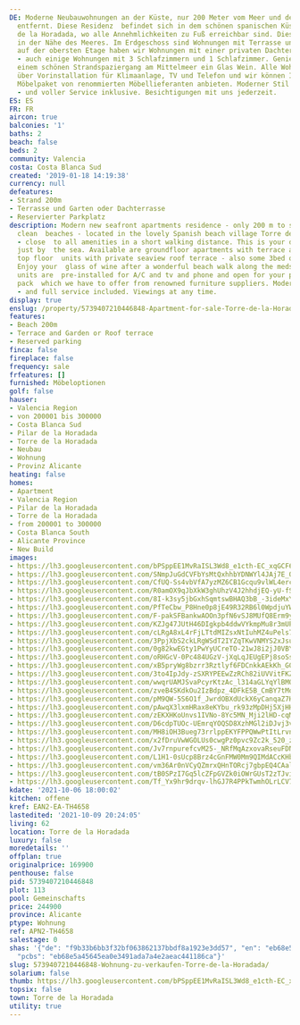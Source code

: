 ```yaml
---
DE: Moderne Neubauwohnungen an der Küste, nur 200 Meter vom Meer und den Sandstränden
  entfernt. Diese Residenz  befindet sich in dem schönen spanischen Küstendorf Torre
  de la Horadada, wo alle Annehmlichkeiten zu Fuß erreichbar sind. Dies ist Ihre Traumlage
  in der Nähe des Meeres. Im Erdgeschoss sind Wohnungen mit Terrasse und Garten und
  auf der obersten Etage haben wir Wohnungen mit einer privaten Dachterrasse mit Meerblick
  - auch einige Wohnungen mit 3 Schlafzimmern und 1 Schlafzimmer. Genießen Sie nach
  einem schönen Strandspaziergang am Mittelmeer ein Glas Wein. Alle Wohnungen verfügen
  über Vorinstallation für Klimaanlage, TV und Telefon und wir können Ihnen ein eigenes
  Möbelpaket von renommierten Möbellieferanten anbieten. Moderner Stil - preisgünstig
  - und voller Service inklusive. Besichtigungen mit uns jederzeit.
ES: ES
FR: FR
aircon: true
balconies: '1'
baths: 2
beach: false
beds: 2
community: Valencia
costa: Costa Blanca Sud
created: '2019-01-18 14:19:38'
currency: null
defeatures:
- Strand 200m
- Terrasse und Garten oder Dachterrasse
- Reservierter Parkplatz
description: Modern new seafront apartments residence - only 200 m to sea and the
  clean  beaches - located in the lovely Spanish beach village Torre de la Horadada
  - close  to all amenities in a short walking distance. This is your dream location
  just by  the sea. Available are groundfloor apartments with terrace and garden or
  top floor  units with private seaview roof terrace - also some 3bed or 1bed units.
  Enjoy your  glass of wine after a wonderful beach walk along the medsea shore. All
  units are  pre-installed for A/C and tv and phone and open for your private furniture
  pack  which we have to offer from renowned furniture suppliers. Modern style - well  priced
  - and full service included. Viewings at any time.
display: true
enslug: /property/5739407210446848-Apartment-for-sale-Torre-de-la-Horadada/
features:
- Beach 200m
- Terrace and Garden or Roof terrace
- Reserved parking
finca: false
fireplace: false
frequency: sale
frfeatures: []
furnished: Möbeloptionen
golf: false
hauser:
- Valencia Region
- von 200001 bis 300000
- Costa Blanca Sud
- Pilar de la Horadada
- Torre de la Horadada
- Neubau
- Wohnung
- Provinz Alicante
heating: false
homes:
- Apartment
- Valencia Region
- Pilar de la Horadada
- Torre de la Horadada
- from 200001 to 300000
- Costa Blanca South
- Alicante Province
- New Build
images:
- https://lh3.googleusercontent.com/bPSppEE1MvRaISL3Wd8_e1cth-EC_xqGCF6y9DyEUZTfr3TBkSxssHkzkayhvb7i5ZFTJzBzaBZk9DwXmrPjbNYUFmAzkcWj_Nc=w640-rj-e30-l100
- https://lh3.googleusercontent.com/SNmpJuGdCVFbYsMtQxhhbYDNWYl4JAj7E_OEC8RyWZIZ5byCwo8fpZvi2I_m0UxX3LVyfmsl726-w016RkQnEVi_BEbrsTBe=w640-rj-e30-l100
- https://lh3.googleusercontent.com/CfUQ-Ss4vbVfA7yzMZ6CB1Gcqu9vlWL4ercKtlEQUHJuSdsg0Gj0rCwIm_JJdgZtIW8yRvcfadiE2Hi_cj2qbRVuyvzGZnktPg=w640-rj-e30-l100
- https://lh3.googleusercontent.com/R0amOX9qJbXkW3ghUhzV4J2hhdjEQ-yU-fSVHAwzoNEX2ACpqDtPLElN1Z-4NvcstkEDlU1f7ZMlyJSYXjpSyY8PSWqhSY8w=w640-rj-e30-l100
- https://lh3.googleusercontent.com/8I-k3sy5jbGxhSqmtswBHAQ3bB_-3ideMxYLNw_9-amZ5Y3DoZLHBdIzq_wP0tRVtp8qu46Ppxp5hnZc-bq3ltQwIlzHJ9Xi3A=w640-rj-e30-l100
- https://lh3.googleusercontent.com/PfTeCbw_P8Hne0p8jE49R32RB6l0WpdjuYWf74Fk0_UIW0Oykk9EBOpogRUL2JwRQ_S4B3WIkBv4RQD_Y35NCwTY4X0OPBN0Ww=w640-rj-e30-l100
- https://lh3.googleusercontent.com/F-pakSFBankwAOOn3pfN6vSJ8MUfQ8Erm9y3PJ-Y9pdWZ31XAdtInPhNMP_EftRP0kgYyLKJt02yquHw_uc72nXeHpTMhcdl=w640-rj-e30-l100
- https://lh3.googleusercontent.com/KZJg47JUtH46DIgkpb4ddwVYkmpMu8r3mUPE3ibnDBKQuaLcIo_euglVxZEAzFr1CL7bNnnHCIohRVpG6XZtC_otZ2mstXmocg=w640-rj-e30-l100
- https://lh3.googleusercontent.com/cLRgA8xL4rFjLTtdMIZsxNtIuhMZ4uPels7jF442F9-s0B_wGRpAFU6PYRpNlG9BGoX67kN28W1TBvIXPqDkrwNtTa4wQ8Gv=w640-rj-e30-l100
- https://lh3.googleusercontent.com/3PpjXbS2ckLRgWSdT2IYZqTKwVNMYS2xJsux9SX5paWZVZV_bjPNYkyj2PSuQq5ad7n3jWd-Q-NecWoPCel6uHAZssXA0DiGNZI=w640-rj-e30-l100
- https://lh3.googleusercontent.com/0g82kwEGty1PwYyUCreTO-21wJ8i2jJ0VBYY7i780gzHzR7v0-G2znldKG1xB0ZKWASLoRWsW5YT33D9hkBhK5OJqC2kbWGiyw=w640-rj-e30-l100
- https://lh3.googleusercontent.com/oRHGcV-0Pc484UGzV-jXqLqJEUgEPj8soSsodVDpdVhKWSa6geCxRTOjDhFk633vRHX3TKMkNy-37TitvORaWKQMAwz9q04kPQ=w640-rj-e30-l100
- https://lh3.googleusercontent.com/xB5pryWg8bzrr3Rztlyf6FDCnkkAEkKh_G0uaRlHQWwn4RnnBnAGa3E1HsGsjokGdUSrZBMjSnNtUV-dIlVO4ForRp4IWvLK=w640-rj-e30-l100
- https://lh3.googleusercontent.com/3to4IpJdy-zSXRYPEEwZzRCh82iUVVitFKZISjw_0ZGFUsZAhQN1XZy-_D8O9pReJ8JqF7ReFmj9rSQaC6lz04-PHLgJzRc8=w640-rj-e30-l100
- https://lh3.googleusercontent.com/wwqrUAMJSvaPcyrKtzAc_l314aGLYqYlBMOROFZe1Jm7j6gZMbGBe-E00YwtBPMixkTDlclphhyJDfs8uS97u0XXBxNe-epBMNU=w640-rj-e30-l100
- https://lh3.googleusercontent.com/zveB4SKdkOu2IzBdpz_4DFkE5B_CmBY7tMoWvQ9Hu9C3DGsS1IPSL8ZQeSHqgatRLvbEoxzIiRzapKn36ly0saE3XY5sOJgD=w640-rj-e30-l100
- https://lh3.googleusercontent.com/pM9QW-5S6O1f_JwrdOBXdUckX6yCanqaZ7Hy9EXqahFul-gZdZMHQD-UIzf2EiJqIy9NAAVk_C14lrgw3MrQbFHC-NKxp4hTxqQ=w640-rj-e30-l100
- https://lh3.googleusercontent.com/pAwqX3lxmHRax8eKYbu_rk93zMpDHj5XjHHHelwDXPD0cs6J5Jdz5p2AgSro8dHRAnOGMtR7NSFrJKXSkq7rC4mL-S7kUXP2_Fw=w640-rj-e30-l100
- https://lh3.googleusercontent.com/zEKXHKoUnvs1IVNo-8Yc5MN_Mji2lHD-cqMm2nNJW8_jQ0WWs8v3xX3VB1NiQWr4vXqmcC0QxgE01FIhrnEdHSLp0qhrgyll5g=w640-rj-e30-l100
- https://lh3.googleusercontent.com/D6cdpTUOc-UEmrqYOQSD8XzhMGl2iDJvj3voNn_0jTlB9J8GkDJ1krpEz1laKsCFdPJ05tJyjXYgfidsBt4LJ0TUtHXDFL--Pw=w640-rj-e30-l100
- https://lh3.googleusercontent.com/MH8iOH3Bueg73rrlppEKYFPPQWwPtItLrvnJVeRKCmsCt7o52PhvmcYi_OFBnqWTOxXesvBwvVQXAVccsOo6nHciuvNyVUQK=w640-rj-e30-l100
- https://lh3.googleusercontent.com/x2fDruVwWGOLUs0cwgPz0pvc9Zc2k_520_zmS_f4WPU8VcmTINNTBE8yZZ7iX5acaL6qPQTl82GsgXqEob2ZABJDrZeB_vDZsNM=w640-rj-e30-l100
- https://lh3.googleusercontent.com/Jv7rnpurefcvM25-_NRfMqAzxovaRseuFDNDAcQZ8GTVG_zLlEffeZGkB55UQxzjAFmmx9dhfRzsuiI78mQ6nCDyTBe43tiy=w640-rj-e30-l100
- https://lh3.googleusercontent.com/L1H1-0sUcp8Brz4cGnFMW0Mm9QIMdACcKHbxtz1uNw0TF6TYV8yhp8pATmA7d1fm2mW5d4YgKF-iOwysSE9XVAfA_BWHYS8sUA=w640-rj-e30-l100
- https://lh3.googleusercontent.com/vm36Ar0nVCyQZmrxQHnTORcj7gbpEQ4CAalE_M6GeSzUBpId2hl8pRE9DIdso-KVieAxbWLp3wi_DyRs6RzyaDVxu2smuD666g=w640-rj-e30-l100
- https://lh3.googleusercontent.com/tB0SPzI7Gq5lcZFpGVZk0iOWrGUsT2zTJvi7Dwje6b4DjxLh0gVmvaTvt5eq75z6PLNCogSNwC0EgNG5lkR1Yy_4R5ZmQToZ=w640-rj-e30-l100
- https://lh3.googleusercontent.com/Tf_Yx9hr9drqv-lhGJ7R4PPkTwmhOLrLCV7XK8ZHHEV_raLIAWcUfU5mHeu4X18Oa4znSTMtnE5nIXMHqV86y-WbuEf0lcap5QU=w640-rj-e30-l100
kdate: '2021-10-06 18:00:02'
kitchen: offene
kref: EAN2-EA-TH4658
lastedited: '2021-10-09 20:24:05'
living: 62
location: Torre de la Horadada
luxury: false
moredetails: ''
offplan: true
originalprice: 169900
penthouse: false
pid: 5739407210446848
plot: 113
pool: Gemeinschafts
price: 244900
province: Alicante
ptype: Wohnung
ref: APN2-TH4658
salestage: 0
shas: '{"de": "f9b33b6bb3f32bf063862137bbdf8a1923e3dd57", "en": "eb68e5a45645ea0e3491ada7a4e2aeac441186ca",
  "pcbs": "eb68e5a45645ea0e3491ada7a4e2aeac441186ca"}'
slug: 5739407210446848-Wohnung-zu-verkaufen-Torre-de-la-Horadada/
solarium: false
thumb: https://lh3.googleusercontent.com/bPSppEE1MvRaISL3Wd8_e1cth-EC_xqGCF6y9DyEUZTfr3TBkSxssHkzkayhvb7i5ZFTJzBzaBZk9DwXmrPjbNYUFmAzkcWj_Nc=w400-h240-n-rj-e30-l100
topsix: false
town: Torre de la Horadada
utility: true
---
```

